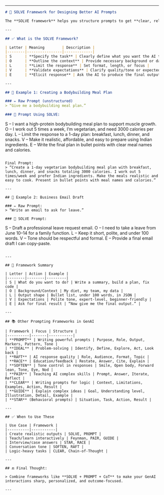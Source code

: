 
---

```markdown
# 🧠 SOLVE Framework for Designing Better AI Prompts

The **SOLVE framework** helps you structure prompts to get **clear, relevant, and actionable** output from GenAI models like ChatGPT or Microsoft Copilot.

---

## ✅ What is the SOLVE Framework?

| Letter | Meaning        | Description |
|--------|----------------|-------------|
| S      | **Specify the task** | Clearly define what you want the AI to do |
| O      | **Outline the context** | Provide necessary background or data |
| L      | **Limit the response** | Set format, length, or focus |
| V      | **Validate expectations** | Clarify quality/tone or expected style |
| E      | **Elicit response** | Ask the AI to produce the final output |

---

## 🧪 Example 1: Creating a Bodybuilding Meal Plan

### ✏️ Raw Prompt (unstructured)
> “Give me a bodybuilding meal plan.”

### 🧠 Prompt Using SOLVE:
```

S – I want a high-protein bodybuilding meal plan to support muscle growth.
O – I work out 5 times a week, I’m vegetarian, and need 3000 calories per day.
L – Limit the response to a 1-day plan: breakfast, lunch, dinner, and snacks.
V – Make it realistic, affordable, and easy to prepare using Indian ingredients.
E – Write the final plan in bullet points with clear meal names and calories.

```

Final Prompt:
> “Create a 1-day vegetarian bodybuilding meal plan with breakfast, lunch, dinner, and snacks totaling 3000 calories. I work out 5 times/week and prefer Indian ingredients. Make the meals realistic and easy to cook. Present in bullet points with meal names and calories.”

---

## 🧪 Example 2: Business Email Draft

### ✏️ Raw Prompt:
> “Write an email to ask for leave.”

### 🧠 SOLVE Prompt:
```

S – Draft a professional leave request email.
O – I need to take a leave from June 10–14 for a family function.
L – Keep it short, polite, and under 100 words.
V – Tone should be respectful and formal.
E – Provide a final email draft I can copy-paste.

```

---

## 🔁 Framework Summary

| Letter | Action | Example |
|--------|--------|---------|
| S | What do you want to do? | Write a summary, build a plan, fix code |
| O | Background/Context | My diet, my team, my data |
| L | Output shape | Bullet list, under 100 words, in JSON |
| V | Expectations | Polite tone, expert-level, beginner-friendly |
| E | Ask for final result | “Now give me the final output.” |

---

## 📚 Other Prompting Frameworks in GenAI

| Framework | Focus | Structure |
|----------|-------|-----------|
| **PROMPT** | Writing powerful prompts | Purpose, Role, Output, Markers, Pattern, Tone |
| **IDEAL** | Problem-solving | Identify, Define, Explore, Act, Look back |
| **RAFT** | AI response quality | Role, Audience, Format, Topic |
| **RACE** | Education/feedback | Restate, Answer, Cite, Explain |
| **SOFTEN** | Tone control in responses | Smile, Open body, Forward lean, Tone, Eye, Nod |
| **PAIR** | Teaching AI complex skills | Prompt, Answer, Iterate, Reflect |
| **CLEAR** | Writing prompts for logic | Context, Limitations, Examples, Action, Result |
| **GUIDE** | Explain complex ideas | Goal, Understanding level, Illustration, Detail, Example |
| **STAR** (Behavioral prompts) | Situation, Task, Action, Result |

---

## ✅ When to Use These

| Use Case | Framework |
|----------|-----------|
| Create realistic outputs | SOLVE, PROMPT |
| Teach/learn interactively | Feynman, PAIR, GUIDE |
| Interview/case answers | STAR, RACE |
| Conversation tone | SOFTEN, RAFT |
| Logic-heavy tasks | CLEAR, Chain-of-Thought |

---

## 🔚 Final Thought:

> Combine frameworks like **SOLVE + PROMPT + CoT** to make your GenAI interactions sharp, personalized, and outcome-focused.

---

